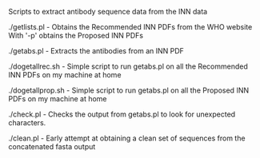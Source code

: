 Scripts to extract antibody sequence data from the INN data

./getlists.pl     - Obtains the Recommended INN PDFs from the WHO website
                    With '-p' obtains the Proposed INN PDFs

./getabs.pl       - Extracts the antibodies from an INN PDF

./dogetallrec.sh  - Simple script to run getabs.pl on all the
                    Recommended INN PDFs on my machine at home

./dogetallprop.sh - Simple script to run getabs.pl on all the Proposed
                    INN PDFs on my machine at home

./check.pl        - Checks the output from getabs.pl to look for
                    unexpected characters.

./clean.pl        - Early attempt at obtaining a clean set of
                    sequences from the concatenated fasta output


        
        
